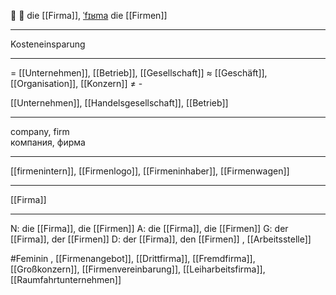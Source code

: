 🏢 🔴 die [[Firma]], [ˈfɪʁma](https://youglish.com/pronounce/Firma/german)
die [[Firmen]]

---
Kosteneinsparung

---
= [[Unternehmen]], [[Betrieb]], [[Gesellschaft]]
≈ [[Geschäft]], [[Organisation]], [[Konzern]]
≠  -

[[Unternehmen]], [[Handelsgesellschaft]], [[Betrieb]]


---
company, firm  
компания, фирма

---
[[firmenintern]], [[Firmenlogo]], [[Firmeninhaber]], [[Firmenwagen]]

---
[[Firma]]


---
N: die [[Firma]], die [[Firmen]]
A: die [[Firma]], die [[Firmen]]
G: der [[Firma]], der [[Firmen]]
D: der [[Firma]], den [[Firmen]]
, [[Arbeitsstelle]]

#Feminin , [[Firmenangebot]], [[Drittfirma]], [[Fremdfirma]], [[Großkonzern]], [[Firmenvereinbarung]], [[Leiharbeitsfirma]], [[Raumfahrtunternehmen]]